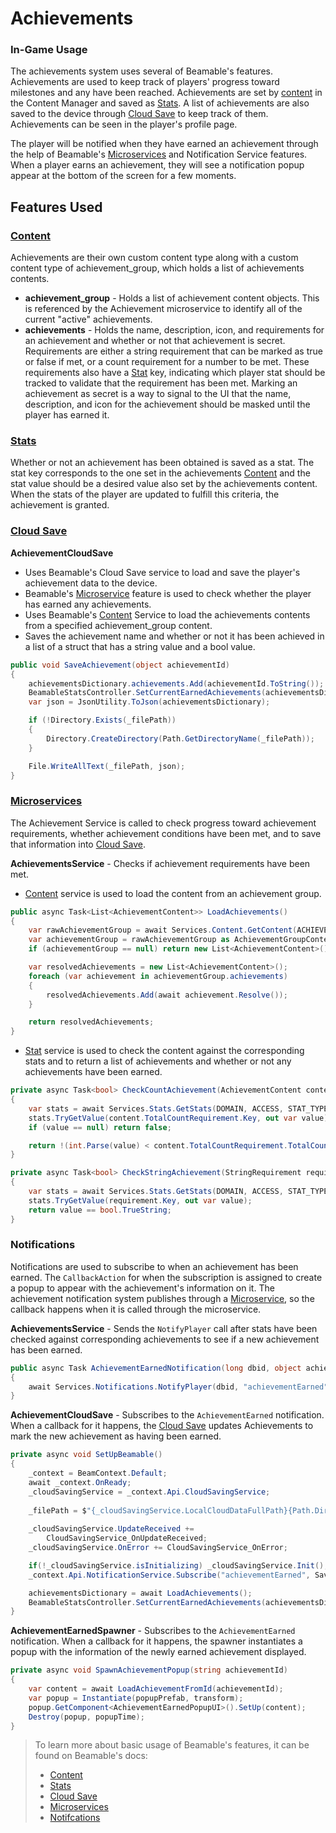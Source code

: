 # Achievements

### In-Game Usage

The achievements system uses several of Beamable's features.
Achievements are used to keep track of players' progress toward milestones and any have been reached. Achievements are set by [content](./Content.md) in the Content Manager and saved as [Stats](./Stats.md). A list of achievements are also saved to the device through [Cloud Save](./CloudSave.md) to keep track of them. Achievements can be seen in the player's profile page. 

The player will be notified when they have earned an achievement through the help of Beamable's [Microservices](./Microservices.md) and Notification Service features. When a player earns an achievement, they will see a notification popup appear at the bottom of the screen for a few moments.

## Features Used
### [Content](./Content.md)
Achievements are their own custom content type along with a custom content type of achievement_group, which holds a list of achievements contents.
- **achievement_group** - Holds a list of achievement content objects. This is referenced by the Achievement microservice to identify all of the current "active" achievements.
- **achievements** - Holds the name, description, icon, and requirements for an achievement and whether or not that achievement is secret. Requirements are either a string requirement that can be marked as true or false if met, or a count requirement for a number to be met. These requirements also have a [Stat](./Stats.md) key, indicating which player stat should be tracked to validate that the requirement has been met. Marking an achievement as secret is a way to signal to the UI that the name, description, and icon for the achievement should be masked until the player has earned it.

### [Stats](./Stats.md)
Whether or not an achievement has been obtained is saved as a stat. The stat key corresponds to the one set in the achievements [Content](./Content.md) and the stat value should be a desired value also set by the achievements content. When the stats of the player are updated to fulfill this criteria, the achievement is granted.

### [Cloud Save](./CloudSave.md)
**AchievementCloudSave**
- Uses Beamable's Cloud Save service to load and save the player's achievement data to the device.
- Beamable's [Microservice](./Microservices.md) feature is used to check whether the player has earned any achievements.
- Uses Beamable's [Content](./Content.md) Service to load the achievements contents from a specified achievement_group content.
- Saves the achievement name and whether or not it has been achieved in a list of a struct that has a string value and a bool value.
```csharp
public void SaveAchievement(object achievementId)
{
    achievementsDictionary.achievements.Add(achievementId.ToString());
    BeamableStatsController.SetCurrentEarnedAchievements(achievementsDictionary.achievements);
    var json = JsonUtility.ToJson(achievementsDictionary);

    if (!Directory.Exists(_filePath))
    {
        Directory.CreateDirectory(Path.GetDirectoryName(_filePath));
    }

    File.WriteAllText(_filePath, json);
}
```

### [Microservices](./Microservices.md)
The Achievement Service is called to check progress toward achievement requirements, whether achievement conditions have been met, and to save that information into [Cloud Save](./CloudSave.md).

**AchievementsService** - Checks if achievement requirements have been met.
- [Content](./Content.md) service is used to load the content from an achievement group.
```csharp
public async Task<List<AchievementContent>> LoadAchievements()
{
    var rawAchievementGroup = await Services.Content.GetContent(ACHIEVEMENT_GROUP);
    var achievementGroup = rawAchievementGroup as AchievementGroupContent;
    if (achievementGroup == null) return new List<AchievementContent>();

    var resolvedAchievements = new List<AchievementContent>();
    foreach (var achievement in achievementGroup.achievements)
    {
        resolvedAchievements.Add(await achievement.Resolve());
    }

    return resolvedAchievements;
}
```
- [Stat](./Stats.md) service is used to check the content against the corresponding stats and to return a list of achievements and whether or not any achievements have been earned.
```csharp
private async Task<bool> CheckCountAchievement(AchievementContent content)
{
    var stats = await Services.Stats.GetStats(DOMAIN, ACCESS, STAT_TYPE, Context.UserId);
    stats.TryGetValue(content.TotalCountRequirement.Key, out var value);
    if (value == null) return false;

    return !(int.Parse(value) < content.TotalCountRequirement.TotalCount);
}

private async Task<bool> CheckStringAchievement(StringRequirement requirement)
{
    var stats = await Services.Stats.GetStats(DOMAIN, ACCESS, STAT_TYPE, Context.UserId);
    stats.TryGetValue(requirement.Key, out var value);
    return value == bool.TrueString;
}
```

### Notifications
Notifications are used to subscribe to when an achievement has been earned. The `CallbackAction` for when the subscription is assigned to create a popup to appear with the achievement's information on it. The achievement notification system publishes through a [Microservice](./Microservices.md), so the callback happens when it is called through the microservice.

**AchievementsService** - Sends the `NotifyPlayer` call after stats have been checked against corresponding achievements to see if a new achievement has been earned.
```csharp
public async Task AchievementEarnedNotification(long dbid, object achievementId)
{
	await Services.Notifications.NotifyPlayer(dbid, "achievementEarned", achievementId);
}
```

**AchievementCloudSave** - Subscribes to the `AchievementEarned` notification. When a callback for it happens, the [Cloud Save](./CloudSave.md) updates Achievements to mark the new achievement as having been earned.
```csharp
private async void SetUpBeamable()
{
    _context = BeamContext.Default;
    await _context.OnReady;
    _cloudSavingService = _context.Api.CloudSavingService;
    
    _filePath = $"{_cloudSavingService.LocalCloudDataFullPath}{Path.DirectorySeparatorChar}{FILE_NAME}";
    
    _cloudSavingService.UpdateReceived += 
        CloudSavingService_OnUpdateReceived;
    _cloudSavingService.OnError += CloudSavingService_OnError;

    if(!_cloudSavingService.isInitializing) _cloudSavingService.Init();
    _context.Api.NotificationService.Subscribe("achievementEarned", SaveAchievement);

    achievementsDictionary = await LoadAchievements();
    BeamableStatsController.SetCurrentEarnedAchievements(achievementsDictionary.achievements);
}
```

**AchievementEarnedSpawner** - Subscribes to the `AchievementEarned` notification. When a callback for it happens, the spawner instantiates a popup with the information of the newly earned achievement displayed.
```csharp
private async void SpawnAchievementPopup(string achievementId)
{
    var content = await LoadAchievementFromId(achievementId);
    var popup = Instantiate(popupPrefab, transform);
    popup.GetComponent<AchievementEarnedPopupUI>().SetUp(content);
    Destroy(popup, popupTime);
}
```


> To learn more about basic usage of Beamable's features, it can be found on Beamable's docs:
> - [Content](https://docs.beamable.com/docs/content-feature-overview)
> - [Stats](https://docs.beamable.com/docs/stats-feature-overview)
> - [Cloud Save](https://docs.beamable.com/docs/cloud-save-feature-overview)
> - [Microservices](https://docs.beamable.com/docs/microservices-feature-overview)
> - [Notifcations](https://docs.beamable.com/docs/notifications-feature-overview)
